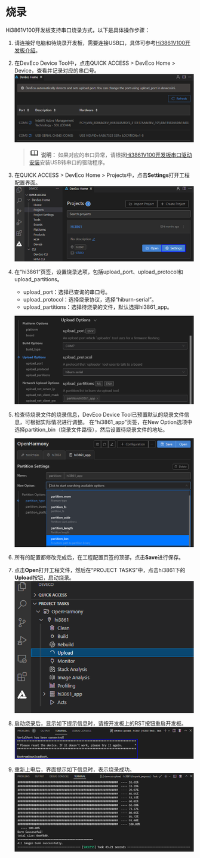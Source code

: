 # 烧录


Hi3861V100开发板支持串口烧录方式，以下是具体操作步骤：


1. 请连接好电脑和待烧录开发板，需要连接USB口，具体可参考[Hi3861V100开发板介绍](https://gitee.com/openharmony/docs/blob/master/zh-cn/device-dev/quick-start/quickstart-lite-introduction-hi3861.md)。

2. 在DevEco Device Tool中，点击QUICK ACCESS &gt; DevEco Home &gt; Device，查看并记录对应的串口号。
   ![zh-cn_image_0000001216274840](figures/zh-cn_image_0000001216274840.png)

   > ![icon-note.gif](public_sys-resources/icon-note.gif) **说明：**
   > 如果对应的串口异常，请根据[Hi3861V100开发板串口驱动安装](https://device.harmonyos.com/cn/docs/documentation/guide/hi3861-drivers-0000001058153433)安装USB转串口的驱动程序。

3. 在QUICK ACCESS &gt; DevEco Home &gt; Projects中，点击**Settings**打开工程配置界面。
   ![zh-cn_image_0000001198943768](figures/zh-cn_image_0000001198943768.png)

4. 在“hi3861”页签，设置烧录选项，包括upload_port、upload_protocol和upload_partitions。
   - upload_port：选择已查询的串口号。
   - upload_protocol：选择烧录协议，选择“hiburn-serial”。
   - upload_partitions：选择待烧录的文件，默认选择hi3861_app。

   ![zh-cn_image_0000001243704061](figures/zh-cn_image_0000001243704061.png)

5. 检查待烧录文件的烧录信息，DevEco Device Tool已预置默认的烧录文件信息，可根据实际情况进行调整。
   在“hi3861_app”页签，在New Option选项中选择partition_bin（烧录文件路径），然后设置待烧录文件的地址。

   ![zh-cn_image_0000001260919759](figures/zh-cn_image_0000001260919759.png)

6. 所有的配置都修改完成后，在工程配置页签的顶部，点击**Save**进行保存。

7. 点击**Open**打开工程文件，然后在“PROJECT TASKS”中，点击hi3861下的**Upload**按钮，启动烧录。
   ![zh-cn_image_0000001216440138](figures/zh-cn_image_0000001216440138.png)

8. 启动烧录后，显示如下提示信息时，请按开发板上的RST按钮重启开发板。
   ![zh-cn_image_0000001198466090](figures/zh-cn_image_0000001198466090.png)

9. 重新上电后，界面提示如下信息时，表示烧录成功。
   ![zh-cn_image_0000001216761476](figures/zh-cn_image_0000001216761476.png)
